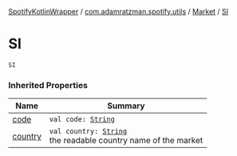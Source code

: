 [SpotifyKotlinWrapper](../../index.md) / [com.adamratzman.spotify.utils](../index.md) / [Market](index.md) / [SI](./-s-i.md)

# SI

`SI`

### Inherited Properties

| Name | Summary |
|---|---|
| [code](code.md) | `val code: `[`String`](https://kotlinlang.org/api/latest/jvm/stdlib/kotlin/-string/index.html) |
| [country](country.md) | `val country: `[`String`](https://kotlinlang.org/api/latest/jvm/stdlib/kotlin/-string/index.html)<br>the readable country name of the market |
